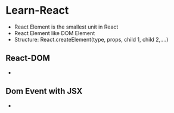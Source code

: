 # Learn-React

- React Element is the smallest unit in React
- React Element like DOM Element 
- Structure: React.createElement(type, props, child 1, child 2,....)

## React-DOM 
- 

## Dom Event with JSX
- 